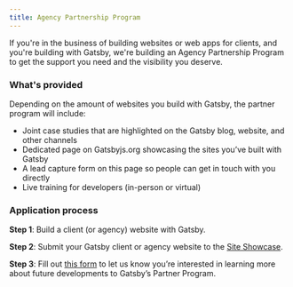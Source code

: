 ```yaml
---
title: Agency Partnership Program
---
```


If you're in the business of building websites or web apps for clients, and you're building with Gatsby, we're building an Agency Partnership Program to get the support you need and the visibility you deserve.

### What's provided

Depending on the amount of websites you build with Gatsby, the partner program will include:

- Joint case studies that are highlighted on the Gatsby blog, website, and other channels
- Dedicated page on Gatsbyjs.org showcasing the sites you’ve built with Gatsby
- A lead capture form on this page so people can get in touch with you directly
- Live training for developers (in-person or virtual)

### Application process

**Step 1**: Build a client (or agency) website with Gatsby.

**Step 2**: Submit your Gatsby client or agency website to the [Site Showcase](/showcase/).

**Step 3**: Fill out [this form](/blog/2018-08-01-partner-program/#partner-application-form) to let us know you’re interested in learning more about future developments to Gatsby’s Partner Program.